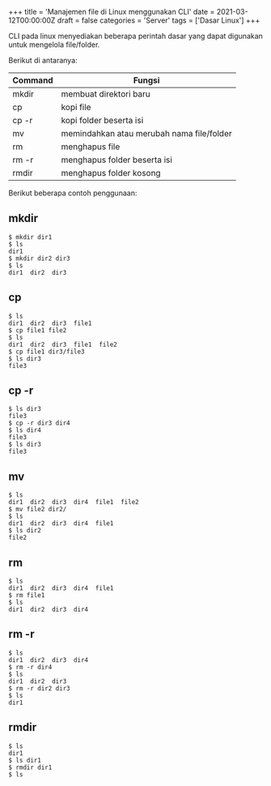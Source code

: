 +++
title = 'Manajemen file di Linux menggunakan CLI'
date = 2021-03-12T00:00:00Z
draft = false
categories = 'Server'
tags = ['Dasar Linux']
+++

CLI pada linux menyediakan beberapa perintah dasar yang dapat digunakan untuk mengelola file/folder.

Berikut di antaranya:

| Command | Fungsi |
| ------- | ------ |
| mkdir | membuat direktori baru |
| cp | kopi file |
| cp -r | kopi folder beserta isi |
| mv | memindahkan atau merubah nama file/folder |
| rm | menghapus file |
| rm -r | menghapus folder beserta isi |
| rmdir | menghapus folder kosong |

Berikut beberapa contoh penggunaan:

## mkdir
```
$ mkdir dir1
$ ls
dir1
$ mkdir dir2 dir3
$ ls
dir1  dir2  dir3
```

## cp
```
$ ls
dir1  dir2  dir3  file1
$ cp file1 file2
$ ls
dir1  dir2  dir3  file1  file2
$ cp file1 dir3/file3
$ ls dir3
file3
```

## cp -r
```
$ ls dir3
file3
$ cp -r dir3 dir4
$ ls dir4
file3
$ ls dir3
file3
```

## mv
```
$ ls
dir1  dir2  dir3  dir4  file1  file2
$ mv file2 dir2/
$ ls
dir1  dir2  dir3  dir4  file1
$ ls dir2
file2
```

## rm
```
$ ls
dir1  dir2  dir3  dir4  file1
$ rm file1
$ ls
dir1  dir2  dir3  dir4
```

## rm -r
```
$ ls
dir1  dir2  dir3  dir4
$ rm -r dir4
$ ls
dir1  dir2  dir3
$ rm -r dir2 dir3
$ ls
dir1
```

## rmdir
```
$ ls
dir1
$ ls dir1
$ rmdir dir1
$ ls

```
